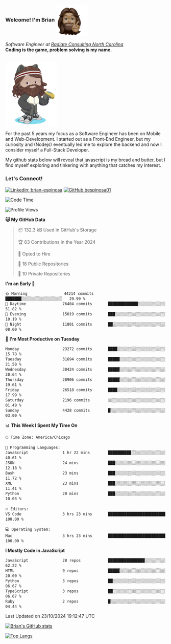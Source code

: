 ###  Welcome! I'm Brian <img align="center" src="https://github.com/bespinosa01/bespinosa01/blob/main/assets/peace-animoji.png" height="100" /></h2>
<p><em>Software Engineer at <a href="https://www.radiateconsulting.coop/north-carolina-tech-coop">Radiate Consulting North Carolina</a>
 <br/>
<!-- </br>Developer Consultant at <a href="https://codethedream.org/">Code The Dream</a> -->
</em> <b>Coding is the game, problem solving is my name.</b></p>

<br/>


 <img align="center" src="https://github.com/bespinosa01/bespinosa01/blob/main/assets/octo-me.png" height="200" /> 
 <p>
 For the past 5 years my focus as a Software Engineer has been on Mobile and Web-Development. I started out as a Front-End Engineer, but my curiosity and (Nodejs) eventually led me to explore the backend and now I consider myself a Full-Stack Developer.
</p>
<p>
 My github stats below will reveal that javascript is my bread and butter, but I find myself exploring and tinkering with anything that catches my interest. 
 </p>
 
 
### Let's Connect!

[![Linkedin: brian-espinosa](https://img.shields.io/badge/-brian--espinosa-blue?style=flat-square&logo=Linkedin&logoColor=white&link=https://www.linkedin.com/in/brian-espinosa/)](https://www.linkedin.com/in/brian-espinosa/)
[![GitHub bespinosa01](https://img.shields.io/github/followers/bespinosa01?label=follow&style=social)](https://github.com/bespinosa01)



<!--START_SECTION:waka-->
![Code Time](http://img.shields.io/badge/Code%20Time-1%2C671%20hrs%2030%20mins-blue)

![Profile Views](http://img.shields.io/badge/Profile%20Views-0-blue)

**🐱 My GitHub Data** 

> 📦 132.3 kB Used in GitHub's Storage 
 > 
> 🏆 63 Contributions in the Year 2024
 > 
> 💼 Opted to Hire
 > 
> 📜 18 Public Repositories 
 > 
> 🔑 10 Private Repositories 
 > 
**I'm an Early 🐤** 

```text
🌞 Morning                44214 commits       ███████░░░░░░░░░░░░░░░░░░   29.99 % 
🌆 Daytime                76404 commits       █████████████░░░░░░░░░░░░   51.82 % 
🌃 Evening                15019 commits       ███░░░░░░░░░░░░░░░░░░░░░░   10.19 % 
🌙 Night                  11801 commits       ██░░░░░░░░░░░░░░░░░░░░░░░   08.00 % 
```
📅 **I'm Most Productive on Tuesday** 

```text
Monday                   23272 commits       ████░░░░░░░░░░░░░░░░░░░░░   15.78 % 
Tuesday                  31694 commits       █████░░░░░░░░░░░░░░░░░░░░   21.50 % 
Wednesday                30424 commits       █████░░░░░░░░░░░░░░░░░░░░   20.64 % 
Thursday                 28906 commits       █████░░░░░░░░░░░░░░░░░░░░   19.61 % 
Friday                   26518 commits       ████░░░░░░░░░░░░░░░░░░░░░   17.99 % 
Saturday                 2196 commits        ░░░░░░░░░░░░░░░░░░░░░░░░░   01.49 % 
Sunday                   4428 commits        █░░░░░░░░░░░░░░░░░░░░░░░░   03.00 % 
```


📊 **This Week I Spent My Time On** 

```text
🕑︎ Time Zone: America/Chicago

💬 Programming Languages: 
JavaScript               1 hr 22 mins        ██████████░░░░░░░░░░░░░░░   40.61 % 
JSON                     24 mins             ███░░░░░░░░░░░░░░░░░░░░░░   12.18 % 
Bash                     23 mins             ███░░░░░░░░░░░░░░░░░░░░░░   11.72 % 
XML                      23 mins             ███░░░░░░░░░░░░░░░░░░░░░░   11.41 % 
Python                   20 mins             ███░░░░░░░░░░░░░░░░░░░░░░   10.03 % 

🔥 Editors: 
VS Code                  3 hrs 23 mins       █████████████████████████   100.00 % 

💻 Operating System: 
Mac                      3 hrs 23 mins       █████████████████████████   100.00 % 
```

**I Mostly Code in JavaScript** 

```text
JavaScript               28 repos            ████████████████░░░░░░░░░   62.22 % 
HTML                     9 repos             █████░░░░░░░░░░░░░░░░░░░░   20.00 % 
Python                   3 repos             ██░░░░░░░░░░░░░░░░░░░░░░░   06.67 % 
TypeScript               3 repos             ██░░░░░░░░░░░░░░░░░░░░░░░   06.67 % 
Ruby                     2 repos             █░░░░░░░░░░░░░░░░░░░░░░░░   04.44 % 
```




 Last Updated on 23/10/2024 19:12:47 UTC
<!--END_SECTION:waka-->


<!--  Github STATS -->
[![Brian's GitHub stats](https://github-readme-stats.vercel.app/api?username=bespinosa01&hide=stars,contribs&count_private=true&show_icons=true)](https://github.com/anuraghazra/github-readme-stats)

[![Top Langs](https://github-readme-stats.vercel.app/api/top-langs/?username=bespinosa01&layout=compact)](https://github.com/anuraghazra/github-readme-stats)



<!--
**bespinosa01/bespinosa01** is a ✨ _special_ ✨ repository because its `README.md` (this file) appears on your GitHub profile.

Here are some ideas to get you started:

- 🔭 I’m currently working on ...
- 🌱 I’m currently learning ...
- 👯 I’m looking to collaborate on ...
- 🤔 I’m looking for help with ...
- 💬 Ask me about ...
- 📫 How to reach me: ...
- 😄 Pronouns: ...
- ⚡ Fun fact: ...
-->
